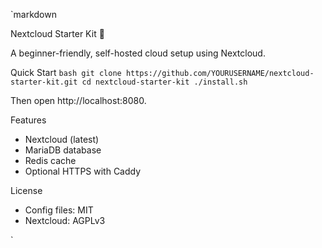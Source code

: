 `markdown

Nextcloud Starter Kit 🚀

A beginner-friendly, self-hosted cloud setup using Nextcloud.

Quick Start
`bash
git clone https://github.com/YOURUSERNAME/nextcloud-starter-kit.git
cd nextcloud-starter-kit
./install.sh
`

Then open http://localhost:8080.

Features
- Nextcloud (latest)
- MariaDB database
- Redis cache
- Optional HTTPS with Caddy

License
- Config files: MIT
- Nextcloud: AGPLv3

`

